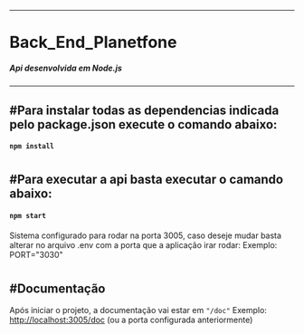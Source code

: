 --------------------------------------
# Back_End_Planetfone
##### Api desenvolvida em Node.js
--------------------------------------

## #Para instalar todas as dependencias indicada pelo package.json execute o comando abaixo:

#### `npm install`

#
## #Para executar a api basta executar o camando abaixo: 

#### `npm start`
Sistema configurado para rodar na porta 3005, caso deseje mudar basta alterar no arquivo .env com a porta que a aplicação irar rodar:
Exemplo: PORT="3030"
#
## #Documentação
Após iniciar o projeto, a documentação vai estar em `"/doc"`
Exemplo: [http://localhost:3005/doc](http://localhost:3005/doc) (ou a porta configurada anteriormente)